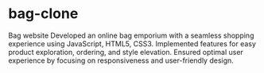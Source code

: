# bag-clone
 Bag website
 Developed an online bag emporium with a seamless shopping experience using JavaScript, HTML5, CSS3.
Implemented features for easy product exploration, ordering, and style elevation.
Ensured optimal user experience by focusing on responsiveness and user-friendly design.
